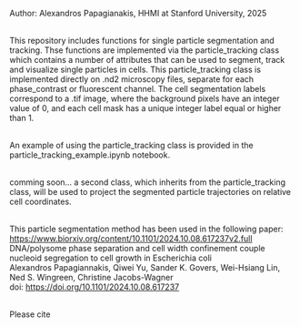 Author: Alexandros Papagianakis, HHMI at Stanford University, 2025

<br> This repository includes functions for single particle segmentation and tracking. Thse functions are implemented via the particle_tracking class which contains a number of attributes that can be used to segment, track and visualize single particles in cells. This particle_tracking class is implemented directly on .nd2 microscopy files, separate for each phase_contrast or fluorescent channel. The cell segmentation labels correspond to a .tif image, where the background pixels have an integer value of 0, and each cell mask has a unique integer label equal or higher than 1.

<br> An example of using the particle_tracking class is provided in the particle_tracking_example.ipynb notebook.

<br> comming soon... a second class, which inherits from the particle_tracking class, will be used to project the segmented particle trajectories on relative cell coordinates.

<br> This particle segmentation method has been used in the following paper:
<br> https://www.biorxiv.org/content/10.1101/2024.10.08.617237v2.full
<br> DNA/polysome phase separation and cell width confinement couple nucleoid segregation to cell growth in Escherichia coli
<br> Alexandros Papagiannakis, Qiwei Yu, Sander K. Govers, Wei-Hsiang Lin, Ned S. Wingreen, Christine Jacobs-Wagner
<br> doi: https://doi.org/10.1101/2024.10.08.617237

<br> Please cite
